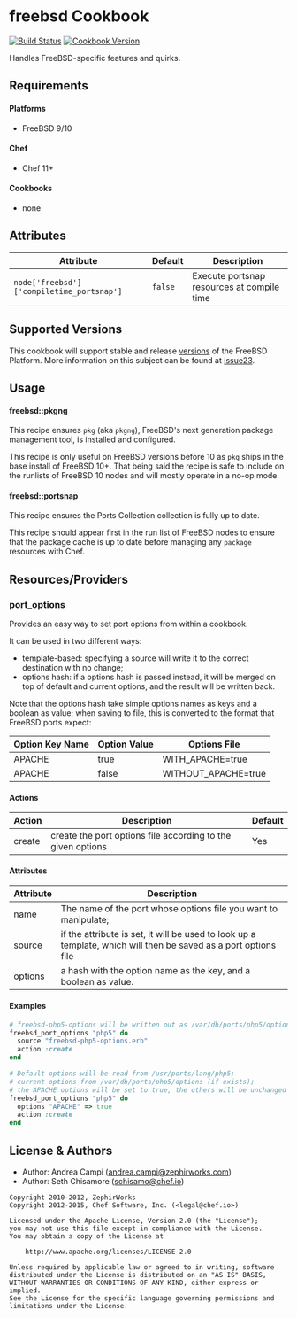 freebsd Cookbook
================

[![Build Status](https://travis-ci.org/chef-cookbooks/freebsd.svg?branch=master)](http://travis-ci.org/chef-cookbooks/freebsd)
[![Cookbook Version](https://img.shields.io/cookbook/v/freebsd.svg)](https://supermarket.chef.io/cookbooks/freebsd)

Handles FreeBSD-specific features and quirks.

Requirements
------------
#### Platforms
- FreeBSD 9/10

#### Chef
- Chef 11+

#### Cookbooks
- none

Attributes
----------
| Attribute                                 | Default | Description
|-----------                                |---------|-------------
| `node['freebsd']['compiletime_portsnap']` | `false` | Execute portsnap resources at compile time

Supported Versions
------------------
This cookbook will support stable and release [versions](https://www.freebsd.org/security/index.html#sup) of the FreeBSD Platform.
More information on this subject can be found at [issue23](https://github.com/chef-cookbooks/freebsd/issues/23).

Usage
-----
#### freebsd::pkgng

This recipe ensures `pkg` (aka `pkgng`), FreeBSD's next generation package
management tool, is installed and configured.

This recipe is only useful on FreeBSD versions before 10 as `pkg` ships
in the base install of FreeBSD 10+. That being said the recipe is safe to
include on the runlists of FreeBSD 10 nodes and will mostly operate in a
no-op mode.

#### freebsd::portsnap

This recipe ensures the Ports Collection collection is fully up to date.

This recipe should appear first in the run list of FreeBSD nodes to ensure that
the package cache is up to date before managing any `package` resources with
Chef.

Resources/Providers
-------------------

### port_options

Provides an easy way to set port options from within a cookbook.

It can be used in two different ways:

* template-based: specifying a source will write it to the correct destination with no change;
* options hash: if a options hash is passed instead, it will be merged on top of default and current options, and the result will be written back.

Note that the options hash take simple options names as keys and a boolean as value; when saving
to file, this is converted to the format that FreeBSD ports expect:

Option Key Name | Option Value | Options File
--------------- |------------- |-------------
APACHE          | true         | WITH_APACHE=true
APACHE          | false        | WITHOUT_APACHE=true

#### Actions
Action  | Description                                                 | Default
------- |-------------                                                |---------
create  | create the port options file according to the given options | Yes


#### Attributes
Attribute   | Description
-------     |-------------
name        | The name of the port whose options file you want to manipulate;
source      | if the attribute is set, it will be used to look up a template, which will then be saved as a port options file
options     | a hash with the option name as the key, and a boolean as value.

#### Examples

```ruby
# freebsd-php5-options will be written out as /var/db/ports/php5/options
freebsd_port_options "php5" do
  source "freebsd-php5-options.erb"
  action :create
end

# Default options will be read from /usr/ports/lang/php5;
# current options from /var/db/ports/php5/options (if exists);
# the APACHE options will be set to true, the others will be unchanged
freebsd_port_options "php5" do
  options "APACHE" => true
  action :create
end
```

License & Authors
-----------------
- Author: Andrea Campi (<andrea.campi@zephirworks.com>)
- Author: Seth Chisamore (<schisamo@chef.io>)

```text
Copyright 2010-2012, ZephirWorks
Copyright 2012-2015, Chef Software, Inc. (<legal@chef.io>)

Licensed under the Apache License, Version 2.0 (the "License");
you may not use this file except in compliance with the License.
You may obtain a copy of the License at

    http://www.apache.org/licenses/LICENSE-2.0

Unless required by applicable law or agreed to in writing, software
distributed under the License is distributed on an "AS IS" BASIS,
WITHOUT WARRANTIES OR CONDITIONS OF ANY KIND, either express or implied.
See the License for the specific language governing permissions and
limitations under the License.
```
